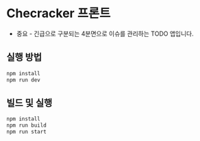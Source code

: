 # Checracker 프론트

- 중요 - 긴급으로 구분되는 4분면으로 이슈를 관리하는 TODO 앱입니다.

## 실행 방법

```bash
npm install
npm run dev
```

## 빌드 및 실행

```bash
npm install
npm run build
npm run start
```
